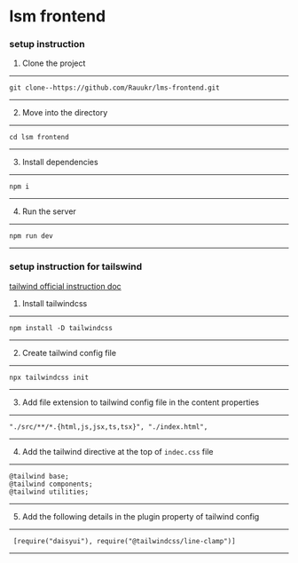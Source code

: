 # lsm frontend

### setup instruction
1. Clone the project 
 ---
    git clone--https://github.com/Rauukr/lms-frontend.git
---
2. Move into the directory
---
    cd lsm frontend
---     
3. Install dependencies
---
    npm i
---
4. Run the server
---
    npm run dev
---



### setup instruction for tailswind 

[tailwind official instruction doc](https://tailwindcss.com/docs/guides/create-react-app)

1. Install tailwindcss

---
    npm install -D tailwindcss
---
2. Create tailwind config file 

---
    npx tailwindcss init
---
3. Add file extension to tailwind config file in the content properties

---
    "./src/**/*.{html,js,jsx,ts,tsx}", "./index.html",
---
4. Add the tailwind directive at the top of `indec.css` file 
 
---
    @tailwind base;
    @tailwind components;
    @tailwind utilities;
---    
5. Add the following details in the plugin property of tailwind config

---
     [require("daisyui"), require("@tailwindcss/line-clamp")]
---
